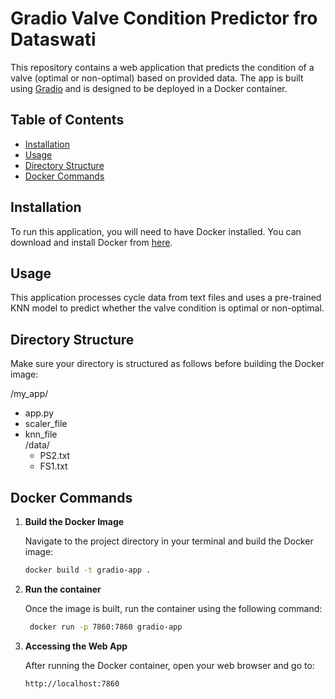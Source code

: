 # Gradio Valve Condition Predictor fro Dataswati

This repository contains a web application that predicts the condition of a valve (optimal or non-optimal) based on provided data. The app is built using [Gradio](https://gradio.app/) and is designed to be deployed in a Docker container.

## Table of Contents
- [Installation](#installation)
- [Usage](#usage)
- [Directory Structure](#directory-structure)
- [Docker Commands](#docker-commands)

## Installation

To run this application, you will need to have Docker installed. You can download and install Docker from [here](https://www.docker.com/products/docker-desktop).

## Usage

This application processes cycle data from text files and uses a pre-trained KNN model to predict whether the valve condition is optimal or non-optimal.

## Directory Structure

Make sure your directory is structured as follows before building the Docker image:

/my_app/
  - app.py
  - scaler_file
  - knn_file  
  /data/
    - PS2.txt
    - FS1.txt


## Docker Commands
1. **Build the Docker Image**

   Navigate to the project directory in your terminal and build the Docker image:

   ```bash
   docker build -t gradio-app .
2. **Run the container**

   Once the image is built, run the container using the following command:
   
   ```bash
    docker run -p 7860:7860 gradio-app
3. **Accessing the Web App**
   
   After running the Docker container, open your web browser and go to:

    ```bash
    http://localhost:7860


